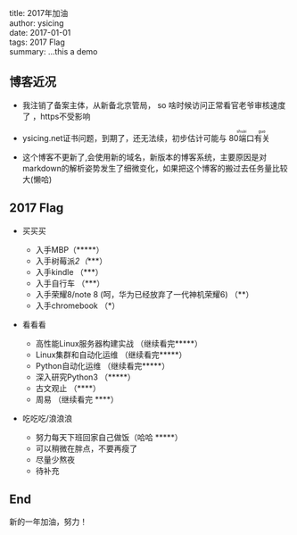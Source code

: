 title: 2017年加油  
author: ysicing  
date: 2017-01-01  
tags: 2017 Flag  
summary: ...this a demo

## 博客近况
* 我注销了备案主体，从新备北京管局， so 啥时候访问正常看官老爷审核速度了  ，https不受影响  
* ysicing.net证书问题，到期了，还无法续，初步估计可能与
<ruby>80端口<rt>shuài</rt>有关<rt style="color:#000;">guo</rt></ruby>  

* 这个博客不更新了,会使用新的域名，新版本的博客系统，主要原因是对markdown的解析姿势发生了细微变化，如果把这个博客的搬过去任务量比较大(懒哈)  

## 2017 Flag

* 买买买  
	* 入手MBP（*****）  
	* 入手树莓派*2（****）  
	* 入手kindle （***）
	* 入手自行车	（***）
	* 入手荣耀8/note 8 (呵，华为已经放弃了一代神机荣耀6) （**）
	* 入手chromebook （*）

* 看看看  
	* 高性能Linux服务器构建实战 （继续看完*****）
	* Linux集群和自动化运维 （继续看完*****）
	* Python自动化运维 （继续看完*****）
	* 深入研究Python3 （*****）
	* 古文观止 （****）
	* 周易 （继续看完 ****）
	
* 吃吃吃/浪浪浪  
	* 努力每天下班回家自己做饭（哈哈 *****）
	* 可以稍微在胖点，不要再瘦了
	* 尽量少熬夜
	* 待补充  


## End

新的一年加油，努力！




